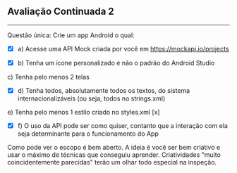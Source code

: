 ## Avaliação Continuada 2
---
Questão única:
Crie um app Android o qual:
*  [x] a) Acesse uma API Mock criada por você em https://mockapi.io/projects 

*[x] b) Tenha um ícone personalizado e não o padrão do Android Studio    

c) Tenha pelo menos 2 telas

*[x] d) Tenha todos, absolutamente todos os textos, do sistema internacionalizáveis (ou seja, todos no strings.xml) 

e) Tenha pelo menos 1 estilo criado no styles.xml [x]

*[x] f) O uso da API pode ser como quiser, contanto que a interação com ela seja determinante para o funcionamento do App 

Como pode ver o escopo é bem aberto. A ideia é você ser bem criativo e usar o máximo de técnicas que conseguiu aprender. Criatividades "muito coincidentemente parecidas" terão um olhar todo especial na inspeção.
